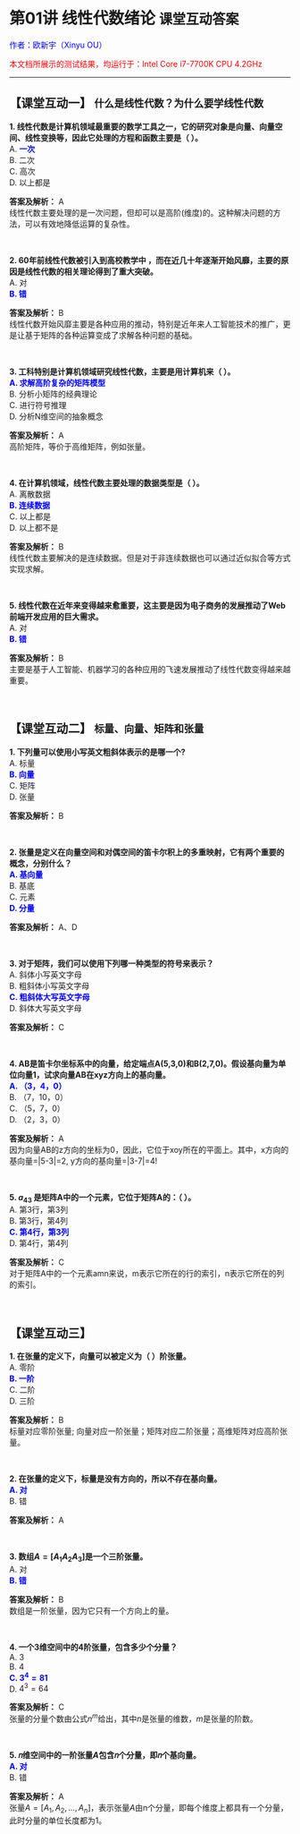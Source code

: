 # **第01讲 线性代数绪论** `课堂互动答案`

<font color="blue">作者：欧新宇（Xinyu OU）</font>

<font color="red">本文档所展示的测试结果，均运行于：Intel Core i7-7700K CPU 4.2GHz</font>

---

## **【课堂互动一】** `什么是线性代数？为什么要学线性代数`

**1. 线性代数是计算机领域最重要的数学工具之一，它的研究对象是向量、向量空间、线性变换等，因此它处理的方程和函数主要是（        ）。**  
A. <font style='color:blue;font-weight:bold;'>一次</font>  
B. 二次  
C. 高次  
D. 以上都是

**答案及解析：** A  
线性代数主要处理的是一次问题，但却可以是高阶(维度)的。这种解决问题的方法，可以有效地降低运算的复杂性。

<br/>

**2. 60年前线性代数被引入到高校教学中 ，而在近几十年逐渐开始风靡，主要的原因是线性代数的相关理论得到了重大突破。**  
A. 对  
<font style='color:blue;font-weight:bold;'>B. 错</font>

**答案及解析：** B  
线性代数开始风靡主要是各种应用的推动，特别是近年来人工智能技术的推广，更是让基于矩阵的各种运算变成了求解各种问题的基础。

<br/>

**3. 工科特别是计算机领域研究线性代数，主要是用计算机来（             ）。**  
<font style='color:blue;font-weight:bold;'>A. 求解高阶复杂的矩阵模型</font>  
B. 分析小矩阵的经典理论  
C. 进行符号推理  
D. 分析N维空间的抽象概念

**答案及解析：** A  
高阶矩阵，等价于高维矩阵，例如张量。

<br/>

**4. 在计算机领域，线性代数主要处理的数据类型是（          ）。**  
A. 离散数据  
<font style='color:blue;font-weight:bold;'>B. 连续数据</font>  
C. 以上都是  
D. 以上都不是

**答案及解析：** B  
线性代数主要解决的是连续数据。但是对于非连续数据也可以通过近似拟合等方式实现求解。

<br/>

**5. 线性代数在近年来变得越来愈重要，这主要是因为电子商务的发展推动了Web前端开发应用的巨大需求。**  
A. 对  
<font style='color:blue;font-weight:bold;'>B. 错</font>  

**答案及解析：** B  
主要是基于人工智能、机器学习的各种应用的飞速发展推动了线性代数变得越来越重要。

<br/>

## **【课堂互动二】** `标量、向量、矩阵和张量`

**1. 下列量可以使用小写英文粗斜体表示的是哪一个?**  
A. 标量  
<font style='color:blue;font-weight:bold;'>B. 向量</font>  
C. 矩阵                  
D. 张量  

**答案及解析：** B

<br/>

**2. 张量是定义在向量空间和对偶空间的笛卡尔积上的多重映射，它有两个重要的概念，分别什么？**  
<font style='color:blue;font-weight:bold;'>A. 基向量</font>  
B. 基底  
C. 元素  
<font style='color:blue;font-weight:bold;'>D. 分量</font>

**答案及解析：** A、D  

<br/>

**3. 对于矩阵，我们可以使用下列哪一种类型的符号来表示？**  
A. 斜体小写英文字母  
B. 粗斜体小写英文字母  
<font style='color:blue;font-weight:bold;'>C. 粗斜体大写英文字母</font>  
D. 斜体大写英文字母

**答案及解析：** C

<br/>

**4. AB是笛卡尔坐标系中的向量，给定端点A(5,3,0)和B(2,7,0)。假设基向量为单位向量1，试求向量AB在xyz方向上的基向量。**  
<font style='color:blue;font-weight:bold;'>A. （3，4，0） </font>  
B. （7，10，0）  
C. （5，7，0）  
D. （2，3，0）

**答案及解析：** A  
因为向量AB的z方向的坐标为0，因此，它位于xoy所在的平面上。其中，x方向的基向量=|5-3|=2, y方向的基向量=|3-7|=4!

<br/>

**5. $a_{43}$ 是矩阵A中的一个元素，它位于矩阵A的：（     ）。**  
A. 第3行，第3列  
B. 第3行，第4列  
<font style='color:blue;font-weight:bold;'>C. 第4行，第3列 </font>  
D. 第4行，第4列

**答案及解析：** C  
对于矩阵A中的一个元素amn来说，m表示它所在的行的索引，n表示它所在的列的索引。

<br/>

## **【课堂互动三】**

**1. 在张量的定义下，向量可以被定义为（        ）阶张量。**  
A. 零阶  
<font style='color:blue;font-weight:bold;'>B. 一阶</font>  
C. 二阶  
D. 三阶  

**答案及解析：** B  
标量对应零阶张量; 向量对应一阶张量；矩阵对应二阶张量；高维矩阵对应高阶张量。

<br/>

**2. 在张量的定义下，标量是没有方向的，所以不存在基向量。**  
<font style='color:blue;font-weight:bold;'>A. 对</font>  
B. 错

**答案及解析：** A

<br/>

**3. 数组$A = [A_1 A_2 A_3]$是一个三阶张量。**  
A. 对  
<font style='color:blue;font-weight:bold;'>B. 错</font>

**答案及解析：** B  
数组是一阶张量，因为它只有一个方向上的量。

<br/>

**4. 一个3维空间中的4阶张量，包含多少个分量？**  
A. 3  
B. 4  
<font style='color:blue;font-weight:bold;'>C. $3^4=81$</font>  
D. $4^3=64$

**答案及解析：** C  
张量的分量个数由公式$n^m$给出，其中$n$是张量的维数，$m$是张量的阶数。

<br/>

**5. 𝑛维空间中的一阶张量$A$包含𝑛个分量，即𝑛个基向量。**  
<font style='color:blue;font-weight:bold;'>A. 对</font>  
B. 错

**答案及解析：** A  
张量$A= [A_1, A_2,…, A_n]$，表示张量$A$由n个分量，即每个维度上都具有一个分量，此时分量的单位长度都为1。

<br/>
